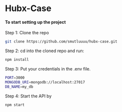 # Hubx-Case


#### To start setting up the project

Step 1: Clone the repo

```bash
git clone https://github.com/smutluuuu/hubx-case.git
```

Step 2: cd into the cloned repo and run:

```bash
npm install
```

Step 3: Put your credentials in the .env file.

```bash
PORT=3000
MONGODB_URI=mongodb://localhost:27017
DB_NAME=my_db
```

Step 4: Start the API by

```bash
npm start
```



